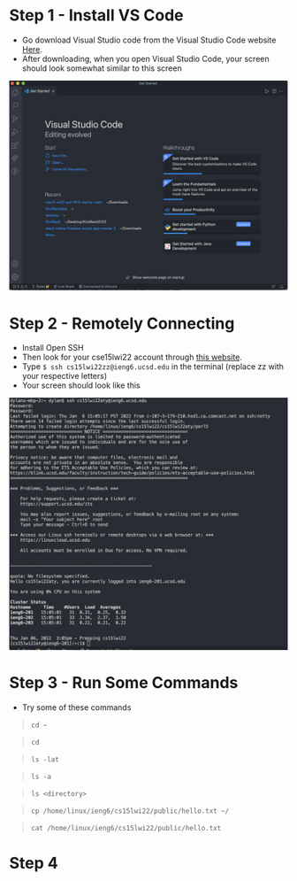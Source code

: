 # Step 1 - Install VS Code
* Go download Visual Studio code from the Visual Studio Code
website [Here](https://code.visualstudio.com/).
* After downloading, when you open Visual Studio Code, your screen should look somewhat similar to this screen


![Image](screenshottest.PNG) 


# Step 2 - Remotely Connecting
* Install Open SSH
* Then look for your cse15lwi22 account through [this website](https://sdacs.ucsd.edu/~icc/index.php).
* Type  `$ ssh cs15lwi22zz@ieng6.ucsd.edu` in the terminal (replace zz with your respective letters)
* Your screen should look like this

![Image](screenshot2.PNG)

# Step 3 - Run Some Commands
* Try some of these commands 

> `cd ~`

> `cd` 

> `ls -lat`

> `ls -a`

> `ls <directory>`

> `cp /home/linux/ieng6/cs15lwi22/public/hello.txt ~/`

> `cat /home/linux/ieng6/cs15lwi22/public/hello.txt`


# Step 4



